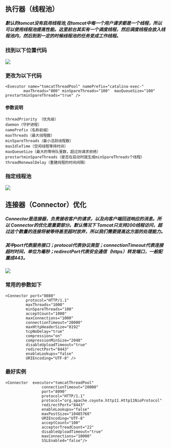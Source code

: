 ## 执行器（线程池）
##### 默认的tomcat没有启用线程池,在tomcat中每一个用户请求都是一个线程，所以可以使用线程池提高性能。这里前台其实有一个调度线程，然后调度线程会放入线程池内，然后到到一定的时候线程池的任务变成工作线程。
### 找到以下位置代码
![](https://github.com/claer-ding/UseNotes/blob/master/images/tomcat%E5%BC%80%E5%90%AF%E7%BA%BF%E7%A8%8B%E6%B1%A0.png)
### 更改为以下代码
```
<Executor name="tomcatThreadPool" namePrefix="catalina-exec-"
        maxThreads="800" minSpareThreads="100"  maxQueueSize="100" prestartminSpareThreads="true" />
```
#### 参数说明
```
threadPriority （优先级）
daemon（守护进程）
namePrefix（名称前缀）
maxThreads（最大线程数）
minSpareThreads（最小活跃线程数）
maxIdleTime（空闲线程等待时间）
maxQueueSize（最大的等待队里数，超过则请求拒绝）
prestartminSpareThreads（是否在启动时就生成minSpareThreads个线程）
threadRenewalDelay（重建线程的时间间隔）
```
### 指定线程池
![](https://github.com/claer-ding/UseNotes/blob/master/images/Tomcat%E5%90%AF%E7%94%A8%E7%BA%BF%E7%A8%8B%E6%B1%A0.png)

## 连接器（Connector）优化
#####  Connector是连接器，负责接收客户的请求，以及向客户端回送响应的消息。所以 Connector的优化是重要部分。默认情况下 Tomcat只支持200线程访问，超过这个数量的连接将被等待甚至超时放弃，所以我们需要提高这方面的处理能力。
#####  其中port代表服务接口；protocol代表协议类型；connectionTimeout代表连接超时时间，单位为毫秒；redirectPort代表安全通信（https）转发端口，一般配置成443。
![](https://github.com/claer-ding/UseNotes/blob/master/images/Tomcat%E8%BF%9E%E6%8E%A5%E5%99%A8%E4%BC%98%E5%8C%96.png)

### 常用的参数如下
```
<Connector port="8080"
         protocol="HTTP/1.1"
         maxThreads="1000"
         minSpareThreads="100"
         acceptCount="1000"
         maxConnections="1000"
         connectionTimeout="20000"
         maxHttpHeaderSize="8192"
         tcpNoDelay="true"
         compression="on"
         compressionMinSize="2048"
         disableUploadTimeout="true"
         redirectPort="8443"
         enableLookups="false"
         URIEncoding="UTF-8" />
```
### 最好实例
```
<Connector	executor="tomcatThreadPool"
                connectionTimeout="20000"
                port="8090"
                protocol="HTTP/1.1"
                protocol="org.apache.coyote.http11.Http11NioProtocol"
                redirectPort="8443"
                enableLookups="false"
                maxPostSize="10485760"
                URIEncoding="UTF-8"
                acceptCount="100"
                acceptorTreadCount="22"
                disableUploadTimeout="true"
                maxConnections="10000"
                SSLEnabled="false"/>
```


